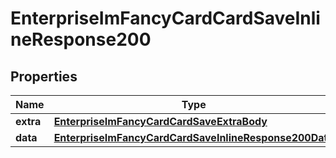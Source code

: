 # EnterpriseImFancyCardCardSaveInlineResponse200

## Properties
Name | Type | Description | Notes
------------ | ------------- | ------------- | -------------
**extra** | [**EnterpriseImFancyCardCardSaveExtraBody**](EnterpriseImFancyCardCardSaveExtraBody.md) |  |  [optional]
**data** | [**EnterpriseImFancyCardCardSaveInlineResponse200Data**](EnterpriseImFancyCardCardSaveInlineResponse200Data.md) |  |  [optional]
